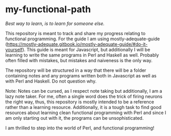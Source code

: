 # my-functional-path

*Best way to learn, is to learn for someone else.*

This repository is meant to track and share my progress relating to functional programming. For the guide I am using mostly-adequate-guide (https://mostly-adequate.gitbook.io/mostly-adequate-guide/#do-it-yourself). This guide is meant for Javascript, but additionally I will be learning to write the same programs in Perl and Haskell as well. Probably often filled with mistakes, but mistakes and naiveness is the only way.

The repository will be structured in a way that there will be a folder containing notes and any programs written both in Javascript as well as with Perl and Haskell. Do not question why.

Note: Notes can be cursed, as I respect note taking but additionally, I am a lazy note taker. For me, often a single word does the trick of firing neurons the right way, thus, this repository is mostly intended to be a reference rather than a learning resource. Additionally, it is a tough task to find good resources about learning clean functional programming with Perl and since I am only starting out with it, the programs can be unsophisticated.

I am thrilled to step into the world of Perl, and functional programming!
